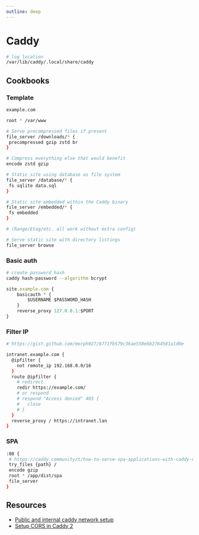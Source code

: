 ```yaml
---
outline: deep
---
```


# Caddy

```bash
# log location
/var/lib/caddy/.local/share/caddy
```

## Cookbooks

### Template

```bash
example.com

root * /var/www

# Serve precompressed files if present
file_server /downloads/* {
 precompressed gzip zstd br
}

# Compress everything else that would benefit
encode zstd gzip

# Static site using database as file system
file_server /database/* {
 fs sqlite data.sql
}

# Static site embedded within the Caddy binary
file_server /embedded/* {
 fs embedded
}

# (Range/Etag/etc. all work without extra config)

# Serve static site with directory listings
file_server browse
```

### Basic auth

```bash
# create password hash
caddy hash-password --algorithm bcrypt
```

```javascript title="Caddyfile"
site.example.com {
    basicauth * {
        $USERNAME $PASSWORD_HASH
    }
    reverse_proxy 127.0.0.1:$PORT
}
```

### Filter IP

```bash
# https://gist.github.com/morph027/b771fb579c36ae550ebb2764581a1d0e

intranet.example.com {
  @ipfilter {
    not remote_ip 192.168.0.0/16
  }
  route @ipfilter {
    # redirect
    redir https://example.com/
    # or respond
    # respond "Access denied" 403 {
    #   close
    # }
  }
  reverse_proxy / https://intranet.lan
}
```

### SPA

```bash
:80 {
 # https://caddy.community/t/how-to-serve-spa-applications-with-caddy-v2/8761/2
 try_files {path} /
 encode gzip
 root * /app/dist/spa
 file_server
}
```

## Resources

- [Public and internal caddy network setup](https://mrkaran.dev/posts/exposing-services-self-hosting/)
- [Setup CORS in Caddy 2](https://kalnytskyi.com/posts/setup-cors-caddy-2/)
